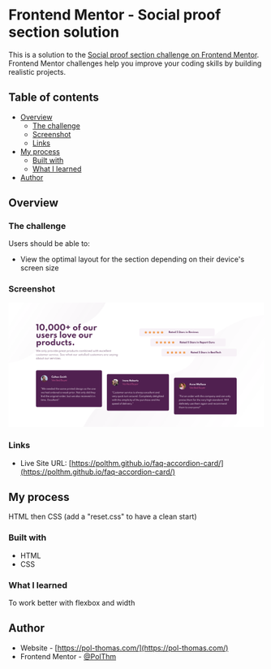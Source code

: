 # Frontend Mentor - Social proof section solution

This is a solution to the [Social proof section challenge on Frontend Mentor](https://www.frontendmentor.io/challenges/social-proof-section-6e0qTv_bA). Frontend Mentor challenges help you improve your coding skills by building realistic projects.

## Table of contents

- [Overview](#overview)
  - [The challenge](#the-challenge)
  - [Screenshot](#screenshot)
  - [Links](#links)
- [My process](#my-process)
  - [Built with](#built-with)
  - [What I learned](#what-i-learned)
- [Author](#author)

## Overview

### The challenge

Users should be able to:

- View the optimal layout for the section depending on their device's screen size

### Screenshot

![](./images/result-screenshot.png)

### Links

- Live Site URL: [https://polthm.github.io/faq-accordion-card/](https://polthm.github.io/faq-accordion-card/)

## My process

HTML then CSS (add a "reset.css" to have a clean start)

### Built with

- HTML
- CSS

### What I learned

To work better with flexbox and width

## Author

- Website - [https://pol-thomas.com/](https://pol-thomas.com/)
- Frontend Mentor - [@PolThm](https://www.frontendmentor.io/profile/PolThm)
